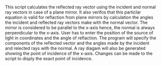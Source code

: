 This script calculates the reflected ray vector using the incident and normal ray vectors in case of a plane mirror.
It also verifos that this particlar equation is valid for reflaction from plane mirrors by calculation the angles the incident and reflected ray vectors make with the normal vector.
The mirror is considered to be parallel to the x-axis hence, the normal is always perpendicular to the x-axis.
User has to enter the position of the source of light in coordinates and the angle of reflaction.
The program will specify the components of the reflected vector and the angles made by the incident and relected rays with the normal.
A ray diagam will also be generated showing the point of incidence of the x-axis. 
Changes can be made to the script to disply the exact point of incidence.
